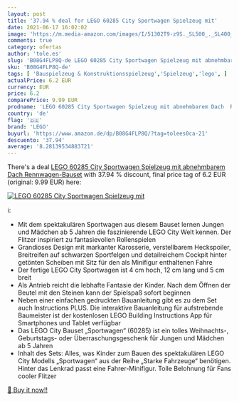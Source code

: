 ```yaml
---
layout: post
title: '37.94 % deal for LEGO 60285 City Sportwagen Spielzeug mit'
date: 2021-06-17 16:02:02
image: 'https://m.media-amazon.com/images/I/51302T9-z9S._SL500_._SL400_.jpg'
comments: true
category: ofertas
author: 'tole.es'
slug: 'B08G4FLP8Q-de LEGO 60285 City Sportwagen Spielzeug mit abnehmbarem Dach...'
sku: 'B08G4FLP8Q-de'
tags: [ 'Bauspielzeug & Konstruktionsspielzeug','Spielzeug','lego', ]
actualPrice: 6.2 EUR
currency: EUR
price: 6.2
comparePrice: 9.99 EUR
prodname: 'LEGO 60285 City Sportwagen Spielzeug mit abnehmbarem Dach  Rennwagen-Bauset'
country: 'de'
flag: '🇩🇪'
brand: 'LEGO'
buyurl: 'https://www.amazon.de/dp/B08G4FLP8Q/?tag=tolees0ca-21'
descuento: '37.94'
average: '8.28139534883721'
---
```


There's a deal [LEGO 60285 City Sportwagen Spielzeug mit abnehmbarem Dach  Rennwagen-Bauset](https://www.amazon.de/dp/B08G4FLP8Q/?tag=tolees0ca-21)  with  37.94 % discount, final price tag of  6.2 EUR (original: 9.99 EUR) here:

[![LEGO 60285 City Sportwagen Spielzeug mit](https://m.media-amazon.com/images/I/51302T9-z9S._SL500_._SL400_.jpg)](https://www.amazon.de/dp/B08G4FLP8Q/?tag=tolees0ca-21)

ℹ️:

- Mit dem spektakulären Sportwagen aus diesem Bauset lernen Jungen und Mädchen ab 5 Jahren die faszinierende LEGO City Welt kennen. Der Flitzer inspiriert zu fantasievollen Rollenspielen
- Grandioses Design mit markanter Karosserie, verstellbarem Heckspoiler, Breitreifen auf schwarzen Sportfelgen und detailreichem Cockpit hinter getönten Scheiben mit Sitz für den als Minifigur enthaltenen Fahre
- Der fertige LEGO City Sportwagen ist 4 cm hoch, 12 cm lang und 5 cm breit
- Als Antrieb reicht die lebhafte Fantasie der Kinder. Nach dem Öffnen der Beutel mit den Steinen kann der Spielspaß sofort beginnen
- Neben einer einfachen gedruckten Bauanleitung gibt es zu dem Set auch Instructions PLUS. Die interaktive Bauanleitung für aufstrebende Baumeister ist der kostenlosen LEGO Building Instructions App für Smartphones und Tablet verfügbar
- Das LEGO City Bauset „Sportwagen“ (60285) ist ein tolles Weihnachts-, Geburtstags- oder Überraschungsgeschenk für Jungen und Mädchen ab 5 Jahren
- Inhalt des Sets: Alles, was Kinder zum Bauen des spektakulären LEGO City Modells „Sportwagen“ aus der Reihe „Starke Fahrzeuge“ benötigen. Hinter das Lenkrad passt eine Fahrer-Minifigur. Tolle Belohnung für Fans cooler Flitzer

[🛒 Buy it now!!](https://www.amazon.de/dp/B08G4FLP8Q/?tag=tolees0ca-21)
